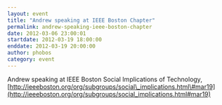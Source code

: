 ```yaml
---
layout: event
title: "Andrew speaking at IEEE Boston Chapter"
permalink: andrew-speaking-ieee-boston-chapter
date: 2012-03-06 23:00:01
startdate: 2012-03-19 18:00:00
enddate: 2012-03-19 20:00:00
author: phobos
category: event
---
```


Andrew speaking at IEEE Boston Social Implications of Technology, [http://ieeeboston.org/org/subgroups/social\_implications.html\#mar19](http://ieeeboston.org/org/subgroups/social_implications.html#mar19)
